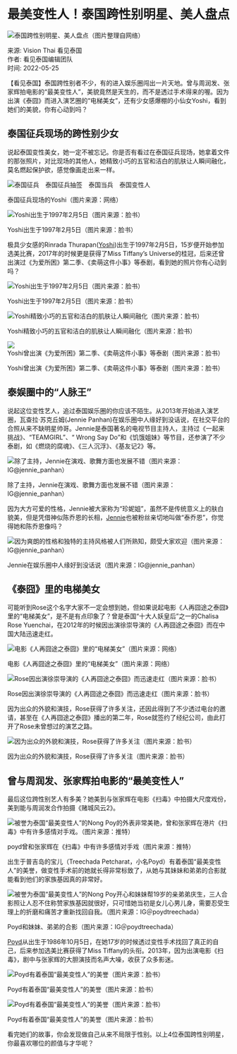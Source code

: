 # 最美变性人！泰国跨性别明星、美人盘点

![泰国跨性别明星、美人盘点（图片整理自网络）](https://i0.wp.com/visionthai.net/wp-content/uploads/2022/05/transgender-thai-star-11-2.webp?fit=2000%2C1333&ssl=1)

来源: Vision Thai 看见泰国  
作者: 看见泰国编辑团队  
时间: 2022-05-25

【看见泰国】泰国跨性别者不少，有的进入娱乐圈闯出一片天地。曾与周润发、张家辉拍电影的“最美变性人”，美貌竟然是天生的，而不是透过手术得来的喔。因为出演《泰囧》而进入演艺圈的“电梯美女”，还有少女感爆棚的小仙女Yoshi，看到她们的美貌，你有心动到吗？

## 泰国征兵现场的跨性别少女

说起泰国变性美女，她一定不被忘记。你是否有看过在泰国征兵现场，她拿着文件的那张照片，对比现场的其他人，她精致小巧的五官和洁白的肌肤让人瞬间融化，莫名燃起保护欲，感觉像画走出来一样。

![泰国征兵　泰国征兵抽签　泰国当兵　泰国变性人](https://i0.wp.com/visionthai.net/wp-content/uploads/2018/04/visionthai-visionthai-0022-01-900x600-c-default-01.webp?resize=800%2C533&ssl=1)

泰国征兵现场的Yoshi（图片来源：网络）

![Yoshi出生于1997年2月5日（图片来源：脸书）](https://i0.wp.com/visionthai.net/wp-content/uploads/2022/05/transgender-thai-star-1.webp?resize=480%2C600&ssl=1)

Yoshi出生于1997年2月5日（图片来源：脸书）

极具少女感的Rinrada Thurapan([Yoshi](https://visionthai.net/article/yoshi-rinrada/))出生于1997年2月5日，15岁便开始参加选美比赛，2017年的时候更是获得了Miss Tiffany’s Universe的桂冠，后来还曾出演过《为爱所困》第二季、《卖萌这件小事》等泰剧，看到她的照片你有心动到吗？

![Yoshi出生于1997年2月5日（图片来源：脸书）](https://i0.wp.com/visionthai.net/wp-content/uploads/2022/05/transgender-thai-star-4.webp?resize=600%2C600&ssl=1)

Yoshi出生于1997年2月5日（图片来源：脸书）

![Yoshi精致小巧的五官和洁白的肌肤让人瞬间融化（图片来源：脸书）](https://i0.wp.com/visionthai.net/wp-content/uploads/2022/05/transgender-thai-star-2.webp?resize=400%2C600&ssl=1)

Yoshi精致小巧的五官和洁白的肌肤让人瞬间融化（图片来源：脸书）

![Yoshi曾出演《为爱所困》第二季、《卖萌这件小事》等泰剧（图片来源：脸书）](https://i0.wp.com/visionthai.net/wp-content/uploads/2022/05/transgender-thai-star-3.webp?resize=400%2C600&ssl=1)

Yoshi曾出演《为爱所困》第二季、《卖萌这件小事》等泰剧（图片来源：脸书）

## 泰娱圈中的“人脉王”

说起这位变性艺人，追过泰国娱乐圈的你应该不陌生。从2013年开始进入演艺圈，瓦查拉·苏克丘姆(Jennie Panhan)在娱乐圈中人缘好到没话说，在社交平台的合照从来不缺明星帅哥。Jennie是泰国著名的电视节目主持人，主持过《一起来挑战》、“TEAMGIRL”、“ Wrong Say Do”和《饥饿姐妹》等节目，还参演了不少泰剧，如《燃烧的腐魂》、《三人沉浮》、《基友记2》等。

![除了主持，Jennie在演戏、歌舞方面也发展不错（图片来源：IG@jennie_panhan）](https://i0.wp.com/visionthai.net/wp-content/uploads/2022/01/thai-star-jennie-panhan-5.webp?resize=465%2C600&ssl=1)

除了主持，Jennie在演戏、歌舞方面也发展不错（图片来源：IG@jennie_panhan）

因为大方可爱的性格，Jennie被大家称为“珍妮姐”，虽然不是传统意义上的肤白貌美，但是凭借神似陈乔恩的长相，[Jennie](https://visionthai.net/article/thai-star-jennie-panhan/)也被粉丝亲切地叫做“泰乔恩”，你觉得她和陈乔恩像吗？

![因为爽朗的性格和独特的主持风格被人们所熟知，颇受大家欢迎（图片来源：IG@jennie_panhan）](https://i0.wp.com/visionthai.net/wp-content/uploads/2022/01/thai-star-jennie-panhan-2.webp?resize=462%2C600&ssl=1)

Jennie在娱乐圈中人缘好到没话说（图片来源：IG@jennie_panhan）

## 《泰囧》里的电梯美女

可能听到Rose这个名字大家不一定会想到她，但如果说起电影《人再囧途之泰囧》里的“电梯美女”，是不是有点印象了？曾是泰国“十大人妖皇后”之一的Chalisa Rose Yuenchai，在2012年的时候因出演徐崇导演的《人再囧途之泰囧》而在中国大陆迅速走红。

![电影《人再囧途之泰囧》里的“电梯美女”（图片来源：网络）](https://i0.wp.com/visionthai.net/wp-content/uploads/2022/05/transgender-thai-star-8.webp?resize=352%2C268&ssl=1)

电影《人再囧途之泰囧》里的“电梯美女”（图片来源：网络）

![Rose因出演徐崇导演的《人再囧途之泰囧》而迅速走红（图片来源：脸书）](https://i0.wp.com/visionthai.net/wp-content/uploads/2022/05/transgender-thai-star-9.webp?resize=400%2C600&ssl=1)

Rose因出演徐崇导演的《人再囧途之泰囧》而迅速走红（图片来源：脸书）

因为出众的外貌和演技，Rose获得了许多关注，还因此得到了不少透过电台的邀请，甚至在《人再囧途之泰囧》播出的第二年，Rose就签约了经纪公司，由此打开了Rose未曾想过的演艺之路。

![因为出众的外貌和演技，Rose获得了许多关注（图片来源：脸书）](https://i0.wp.com/visionthai.net/wp-content/uploads/2022/05/transgender-thai-star-10.webp?resize=385%2C600&ssl=1)

因为出众的外貌和演技，Rose获得了许多关注（图片来源：脸书）

## 曾与周润发、张家辉拍电影的“最美变性人”

最后这位跨性别艺人有多美？她美到与张家辉在电影《扫毒》中拍摄大尺度戏份，美到能与周润发合作拍摄《赌城风云2》。

![被誉为泰国“最美变性人”的Nong Poy的外表非常美艳，曾和张家辉在港片《扫毒》中有许多感情对手戏。（图片来源：推特）](https://i0.wp.com/visionthai.net/wp-content/uploads/2020/12/nong-poy-treechada-marnyaporn-2.webp?resize=600%2C338&ssl=1)

poyd曾和张家辉在《扫毒》中有许多感情对手戏（图片来源：推特）

出生于普吉岛的宝儿（Treechada Petcharat，小名Poyd）有着泰国“最美变性人”的美誉，做变性手术前的她就长得非常标致了，从她与其妹妹和弟弟的合影就能看到他们的家族基因真的非常好。

![被誉为泰国“最美变性人”的Nong Poy开心和妹妹帮19岁的亲弟弟庆生，三人合影照让人忍不住称赞家族基因就很好，只可惜她当初是女儿心男儿身，需要忍受生理上的折磨和痛苦才重新找回自我。（图片来源：IG＠poydtreechada）](https://i0.wp.com/visionthai.net/wp-content/uploads/2020/12/nong-poy-treechada-marnyaporn-3.webp?resize=800%2C533&ssl=1)

Poyd和妹妹、弟弟的合影（图片来源：IG＠poydtreechada）

[Poyd](https://visionthai.net/article/nong-poy-treechada-marnyaporn/)从出生于1986年10月5日，在她17岁的时候透过变性手术找回了真正的自己，后来参加选美比赛获得了Miss Tiffany的头衔。2013年，因为出演电影《扫毒》，剧中与张家辉的大胆演技而名声大噪，收获了众多影迷。

![Poyd有着泰国“最美变性人”的美誉（图片来源：脸书）](https://i0.wp.com/visionthai.net/wp-content/uploads/2022/05/transgender-thai-star-6.webp?resize=634%2C600&ssl=1)

Poyd有着泰国“最美变性人”的美誉（图片来源：脸书）

![Poyd有着泰国“最美变性人”的美誉（图片来源：脸书）](https://i0.wp.com/visionthai.net/wp-content/uploads/2022/05/transgender-thai-star-7.webp?resize=600%2C600&ssl=1)

Poyd有着泰国“最美变性人”的美誉（图片来源：脸书）

看完她们的故事，你会发现做自己从来不局限于性别。以上4位泰国跨性别明星，你最喜欢哪位的颜值与才华呢？